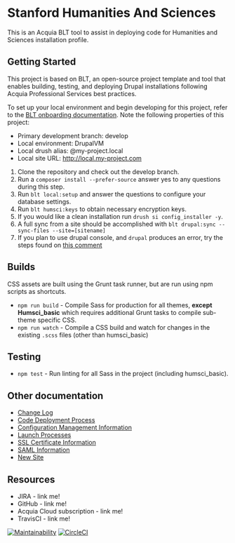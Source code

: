 # Stanford Humanities And Sciences

This is an Acquia BLT tool to assist in deploying code for Humanities and Sciences installation profile. 

## Getting Started

This project is based on BLT, an open-source project template and tool that enables building, testing, and deploying Drupal installations following Acquia Professional Services best practices.

To set up your local environment and begin developing for this project, refer to the [BLT onboarding documentation](http://blt.readthedocs.io/en/latest/readme/onboarding/). Note the following properties of this project:
* Primary development branch: develop
* Local environment: DrupalVM
* Local drush alias: @my-project.local
* Local site URL: http://local.my-project.com

1. Clone the repository and check out the develop branch.
1. Run a `composer install --prefer-source` answer yes to any questions during this step.
1. Run `blt local:setup` and answer the questions to configure your database settings.
1. Run `blt humsci:keys` to obtain necessary encryption keys.
1. If you would like a clean installation run `drush si config_installer -y`.
1. A full sync from a site should be accomplished with `blt drupal:sync --sync-files --site=[sitename]`
1. If you plan to use drupal console, and `drupal` produces an error, try the steps found on [this comment](https://github.com/hechoendrupal/drupal-console/issues/3302#issuecomment-306590885)

## Builds

CSS assets are built using the Grunt task runner, but are run using npm scripts as shortcuts.

- `npm run build` - Compile Sass for production for all themes, **except Humsci_basic** which requires additional Grunt tasks to compile sub-theme specific CSS.
- `npm run watch` - Compile a CSS build and watch for changes in the existing `.scss` files (other than humsci_basic)

## Testing

- `npm test` - Run linting for all Sass in the project (including humsci_basic).

## Other documentation
* [Change Log](docs/CHANGELOG.md)
* [Code Deployment Process](docs/CodeDeploy.md)
* [Configuration Management Information](docs/Config.md)
* [Launch Processes](docs/Launch.md)
* [SSL Certificate Information](docs/LetsEncrypt.md)
* [SAML Information](docs/SimpleSAML.md)
* [New Site](docs/NewSite.md)

## Resources

* JIRA - link me!
* GitHub - link me!
* Acquia Cloud subscription - link me!
* TravisCI - link me!

[![Maintainability](https://api.codeclimate.com/v1/badges/fa85d434c3928bbf8d80/maintainability)](https://codeclimate.com/github/SU-HSDO/suhumsci/maintainability)
[![CircleCI](https://circleci.com/gh/SU-HSDO/suhumsci/tree/develop.svg?style=svg)](https://circleci.com/gh/SU-HSDO/suhumsci/tree/develop)

